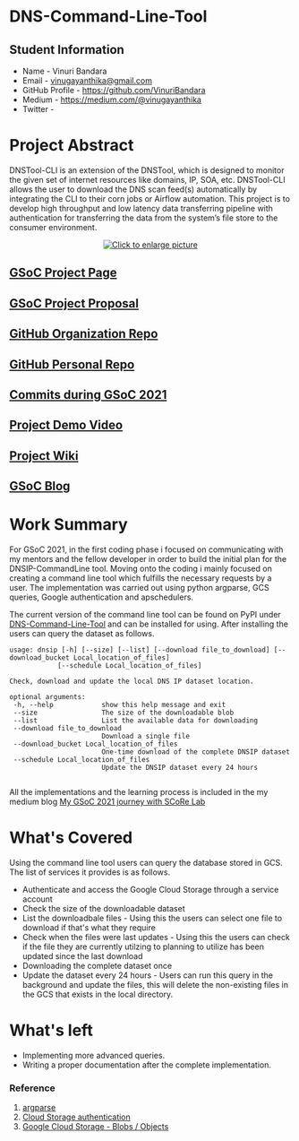 # DNS-Command-Line-Tool

## Student Information

* Name - Vinuri Bandara
* Email - vinugayanthika@gmail.com
* GitHub Profile - https://github.com/VinuriBandara
* Medium - https://medium.com/@vinugayanthika
* Twitter - []()

# Project Abstract

DNSTool-CLI is an extension of the DNSTool, which is designed to monitor the given set of internet resources like domains, IP, SOA, etc. DNSTool-CLI allows the user to download the DNS scan feed(s) automatically by integrating the CLI to their corn jobs or Airflow automation. This project is to develop high throughput and low latency data transferring pipeline with authentication for transferring the data from the system’s file store to the consumer environment.

<div align="center">
    <a href="https://drive.google.com/uc?export=view&id=1mqz8ZL-7_ja3Z8dwKhhDqwtoqyMUtpL_"><img src="https://drive.google.com/uc?export=view&id=1mqz8ZL-7_ja3Z8dwKhhDqwtoqyMUtpL_" style="max-width: 100%; height: auto;" title="Click to enlarge picture"></a>
</div>

## [GSoC Project Page](https://summerofcode.withgoogle.com/dashboard/project/5429085385261056/overview/)

## [GSoC Project Proposal](https://drive.google.com/file/d/1YKg8H9WLDI2fyt6AXpV8xxB9bchcnmx6/view?usp=sharing)

## [GitHub Organization Repo](https://github.com/scorelab/DNS-Command-Line-Tool)

## [GitHub Personal Repo](https://github.com/VinuriBandara/DNS-Command-Line-Tool)

## [Commits during GSoC 2021](https://github.com/scorelab/DNS-Command-Line-Tool/pulls?q=is%3Apr+is%3Aclosed)

## [Project Demo Video](http://LinkToDemoVideo)

## [Project Wiki](https://github.com/scorelab/DNS-Command-Line-Tool#readme)

## [GSoC Blog](https://medium.com/scorelab/my-gsoc-2021-journey-with-score-lab-516353dea893?source=friends_link&sk=7f1797e3551fd55879d0f2f5abd59b24)

# Work Summary

For GSoC 2021, in the first coding phase i focused on communicating with my mentors and the fellow developer in order to build the initial plan for the DNSIP-CommandLine tool. Moving onto the coding i mainly focused on creating a command line tool which fulfills the necessary requests by a user. The implementation was carried out using python argparse, GCS queries, Google authentication and apschedulers. 

The current version of the command line tool can be found on PyPI under [DNS-Command-Line-Tool](https://pypi.org/project/DNS-Command-Line-Tool/) and can be installed for using. After installing the users can query the dataset as follows.

 ```
 usage: dnsip [-h] [--size] [--list] [--download file_to_download] [--download_bucket Local_location_of_files]
             [--schedule Local_location_of_files]

Check, download and update the local DNS IP dataset location.

optional arguments:
  -h, --help            show this help message and exit
  --size                The size of the downloadable blob
  --list                List the available data for downloading
  --download file_to_download
                        Download a single file
  --download_bucket Local_location_of_files
                        One-time download of the complete DNSIP dataset
  --schedule Local_location_of_files
                        Update the DNSIP dataset every 24 hours
                        
```

All the implementations and the learning process is included in the my medium blog [My GSoC 2021 journey with SCoRe Lab](https://medium.com/scorelab/my-gsoc-2021-journey-with-score-lab-516353dea893?source=friends_link&sk=7f1797e3551fd55879d0f2f5abd59b24)

# What's Covered

Using the command line tool users can query the database stored in GCS. The list of services it provides is as follows.

* Authenticate and access the Google Cloud Storage through a service account
* Check the size of the downloadable dataset
* List the downloadbale files - Using this the users can select one file to download if that's what they require
* Check when the files were last updates - Using this the users can check if the file they are currently utilzing to planning to utilize has been updated since the last download
* Downloading the complete dataset once
* Update the dataset every 24 hours - Users can run this query in the background and update the files, this will delete the non-existing files in the GCS that exists in the local directory.

# What's left

* Implementing more advanced queries.
* Writing a proper documentation after the complete implementation. 

### Reference
1. [argparse](https://docs.python.org/3/library/argparse.html)
2. [Cloud Storage authentication](https://cloud.google.com/storage/docs/authentication)
3. [Google Cloud Storage - Blobs / Objects](https://googleapis.dev/python/storage/latest/blobs.html)
